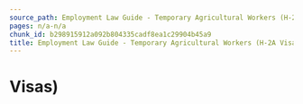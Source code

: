 ```yaml
---
source_path: Employment Law Guide - Temporary Agricultural Workers (H-2A Visas).md
pages: n/a-n/a
chunk_id: b298915912a092b804335cadf8ea1c29904b45a9
title: Employment Law Guide - Temporary Agricultural Workers (H-2A Visas)
---
```

# Visas)
